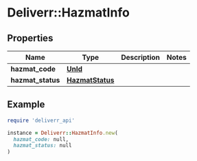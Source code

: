 # Deliverr::HazmatInfo

## Properties

| Name | Type | Description | Notes |
| ---- | ---- | ----------- | ----- |
| **hazmat_code** | [**UnId**](UnId.md) |  |  |
| **hazmat_status** | [**HazmatStatus**](HazmatStatus.md) |  |  |

## Example

```ruby
require 'deliverr_api'

instance = Deliverr::HazmatInfo.new(
  hazmat_code: null,
  hazmat_status: null
)
```


